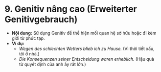 # 9. Genitiv nâng cao (Erweiterter Genitivgebrauch)

- **Nội dung:** Sử dụng Genitiv để thể hiện mối quan hệ sở hữu hoặc đi kèm giới từ phức tạp.
- **Ví dụ:**
    - _Wegen des schlechten Wetters blieb ich zu Hause._ (Vì thời tiết xấu, tôi ở nhà.)
    - _Die Konsequenzen seiner Entscheidung waren erheblich._ (Hậu quả từ quyết định của anh ấy rất lớn.)
